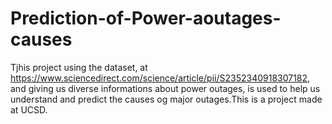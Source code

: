 # Prediction-of-Power-aoutages-causes
Tjhis project using the dataset, at https://www.sciencedirect.com/science/article/pii/S2352340918307182, and giving us diverse informations about power outages, is used to help us understand and predict the causes og major outages.This is a project made at UCSD.
